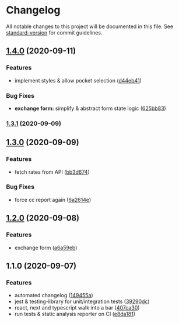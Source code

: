 # Changelog

All notable changes to this project will be documented in this file. See [standard-version](https://github.com/conventional-changelog/standard-version) for commit guidelines.

## [1.4.0](https://github.com/sombreroEnPuntas/currency-exchange/compare/v1.3.1...v1.4.0) (2020-09-11)


### Features

* implement styles & allow pocket selection ([d44eb41](https://github.com/sombreroEnPuntas/currency-exchange/commit/d44eb417874803338aa2e226ad6cf5902f1af38d))


### Bug Fixes

* **exchange form:** simplify & abstract form state logic ([625bb83](https://github.com/sombreroEnPuntas/currency-exchange/commit/625bb83f5f09997aea88c93b30e41818fb99d7fa))

### [1.3.1](https://github.com/sombreroEnPuntas/currency-exchange/compare/v1.3.0...v1.3.1) (2020-09-09)

## [1.3.0](https://github.com/sombreroEnPuntas/currency-exchange/compare/v1.2.0...v1.3.0) (2020-09-09)


### Features

* fetch rates from API ([bb3d674](https://github.com/sombreroEnPuntas/currency-exchange/commit/bb3d674f14aba1d24506b1db2c24e6b3d08c9bd5))


### Bug Fixes

* force cc report again ([6a2614e](https://github.com/sombreroEnPuntas/currency-exchange/commit/6a2614e77f8086ba0c7b49c851948544d8362dc0))

## [1.2.0](https://github.com/sombreroEnPuntas/currency-exchange/compare/v1.1.0...v1.2.0) (2020-09-08)


### Features

* exchange form ([a6a59eb](https://github.com/sombreroEnPuntas/currency-exchange/commit/a6a59ebb697bdc1a48a77ab32bb3536b18b2c2d1))

## 1.1.0 (2020-09-07)


### Features

* automated changelog ([149455a](https://github.com/sombreroEnPuntas/currency-exchange/commit/149455a2b62573d8360f303025c9bf063372b4f9))
* jest & testing-library for unit/integration tests ([39290dc](https://github.com/sombreroEnPuntas/currency-exchange/commit/39290dcec32e0e02a92f174376f69a657f1ffdf8))
* react, next and typescript walk into a bar ([407ca30](https://github.com/sombreroEnPuntas/currency-exchange/commit/407ca309dbc904cdeab39f7304effcce1c664bb4))
* run tests & static analysis reporter on CI ([e8da181](https://github.com/sombreroEnPuntas/currency-exchange/commit/e8da1816fd03937476655a926720718e82939b51))
